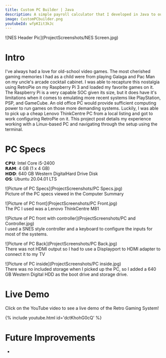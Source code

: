 ```yaml
---
title: Custom PC Builder | Java
description: A simple payroll calculator that I developed in Java to output gross pay and net pay based on user inputted values of hourly payrate and hours worked.
image: CustomPCbuilder.png
youtubeId: wfpKIit3kJc                                       
---
```


<link rel="stylesheet" type="text/css" href="video-embed.css">

![NES Header Pic](ProjectScreenshots/NES Screen.jpg)<br>

# Intro
I've always had a love for old-school video games. The most cherished gaming memories I had as a child were from playing Galaga and Pac Man on my uncle's arcade cocktail cabinet. I was able to recapture this nostalgia using RetroPie on my Raspberry Pi 3 and loaded my favorite games on it. The Raspberry Pi is a very capable SOC given its size, but it does have it's limitations when it comes to emulating more recent systems like PlayStation, PSP, and GameCube. An old office PC would provide sufficient computing power to run games on those more demanding systems. Luckily, I was able to pick up a cheap Lenovo ThinkCentre PC from a local listing and got to work configuring RetroPie on it. This project post details my experience working with a Linux-based PC and navigating through the setup using the terminal.

# PC Specs
𝗖𝗣𝗨:  Intel Core i5-2400 <br>
𝗥𝗔𝗠: 4 GB (1 x 4 GB)<br>
𝗛𝗗𝗗: 640 GB Western DigitalHard Drive Disk<br>
𝗢𝗦: Ubuntu 20.04.01 LTS<br>

![Picture of PC Specs](ProjectScreenshots/PC Specs.jpg)<br>
Picture of the PC specs viewed in the Computer Summary

![Picture  of PC front](ProjectScreenshots/PC Front.jpg)<br>
 The PC I used was a Lenovo ThinkCentre M81

![Picture  of PC front with controller](ProjectScreenshots/PC and Controller.jpg)<br>
I used a SNES style controller and a keyboard to configure the inputs for most of the systems. 

![Picture of PC Back](ProjectScreenshots/PC Back.jpg)<br>
There was not HDMI output so I had to use a Displayport to HDMI adapter to connect it to my TV

![Picture of PC inside](ProjectScreenshots/PC inside.jpg)<br>
There was no included storage when I picked up the PC, so I added a 640 GB Western Digital HDD as the boot drive and storage drive.



# Live Demo
Click on the YouTube video to see a live demo of the Retro Gaming System!

{% include youtube.html id='dctKhohG0cQ' %}

# Future Improvements

* 





